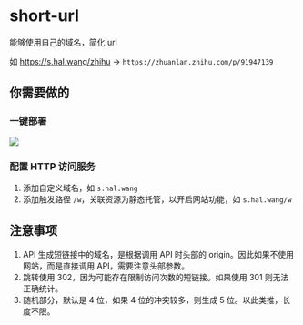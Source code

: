 # short-url

能够使用自己的域名，简化 url

如 <https://s.hal.wang/zhihu> -> `https://zhuanlan.zhihu.com/p/91947139`

## 你需要做的

### 一键部署

[![](https://main.qcloudimg.com/raw/95b6b680ef97026ae10809dbd6516117.svg)](https://console.cloud.tencent.com/tcb/env/index?action=CreateAndDeployCloudBaseProject&appUrl=https%3A%2F%2Fgithub.com%2Fhal-wang%2Fcloudbase-access&workDir=demo%2Fshort-url&branch=main)

### 配置 HTTP 访问服务

1. 添加自定义域名，如 `s.hal.wang`
2. 添加触发路径 `/w`，关联资源为静态托管，以开启网站功能，如 `s.hal.wang/w`

## 注意事项

1. API 生成短链接中的域名，是根据调用 API 时头部的 origin。因此如果不使用网站，而是直接调用 API，需要注意头部参数。
2. 跳转使用 302，因为可能存在限制访问次数的短链接。如果使用 301 则无法正确统计。
3. 随机部分，默认是 4 位，如果 4 位的冲突较多，则生成 5 位。以此类推，长度不限。
